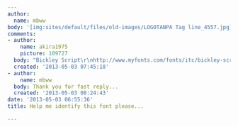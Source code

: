 ```yaml
---
author:
  name: mbww
body: '[img:sites/default/files/old-images/LOGOTANPA Tag line_4557.jpg]'
comments:
- author:
    name: akira1975
    picture: 109727
  body: "Bickley Script\r\nhttp://www.myfonts.com/fonts/itc/bickley-script/"
  created: '2013-05-03 07:45:18'
- author:
    name: mbww
  body: Thank you for fast reply...
  created: '2013-05-03 08:24:43'
date: '2013-05-03 06:55:36'
title: Help me identify this font please...

---
```

